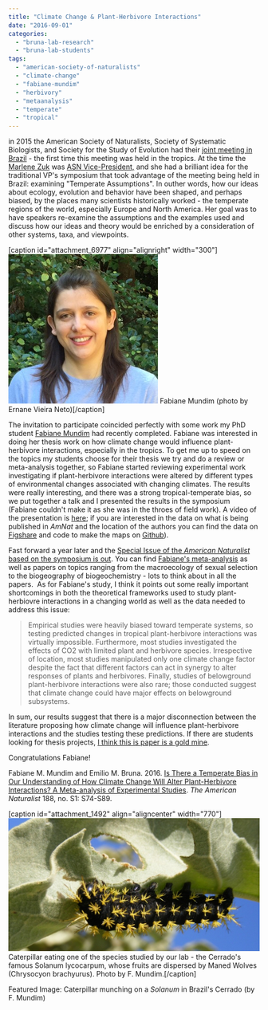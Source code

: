 ```yaml
---
title: "Climate Change & Plant-Herbivore Interactions"
date: "2016-09-01"
categories: 
  - "bruna-lab-research"
  - "bruna-lab-students"
tags: 
  - "american-society-of-naturalists"
  - "climate-change"
  - "fabiane-mundim"
  - "herbivory"
  - "metaanalysis"
  - "temperate"
  - "tropical"
---
```


in 2015 the American Society of Naturalists, Society of Systematic Biologists, and Society for the Study of Evolution had their [joint meeting in Brazil](http://evolution2015.org/) - the first time this meeting was held in the tropics. At the time the [Marlene Zuk](http://cbs.umn.edu/contacts/marlene-zuk) was [ASN Vice-President,](http://www.amnat.org/home.html) and she had a brilliant idea for the traditional VP's symposium that took advantage of the meeting being held in Brazil: examining "Temperate Assumptions". In outher words, how our ideas about ecology, evolution and behavior have been shaped, and perhaps biased, by the places many scientists historically worked - the temperate regions of the world, especially Europe and North America. Her goal was to have speakers re-examine the assumptions and the examples used and discuss how our ideas and theory would be enriched by a consideration of other systems, taxa, and viewpoints.

\[caption id="attachment\_6977" align="alignright" width="300"\][![Fabiane Mundim (photo by Ernane Vieira Neto)](images/fotoFABI-e1439597147650-300x300.jpg)](http://brunalab.org/wp-content/uploads/2015/08/fotoFABI-e1439597147650.jpg) Fabiane Mundim (photo by Ernane Vieira Neto)\[/caption\]

The invitation to participate coincided perfectly with some work my PhD student [Fabiane Mundim](https://scholar.google.com/citations?user=sIRvQzQAAAAJ&hl=en) had recently completed. Fabiane was interested in doing her thesis work on how climate change would influence plant-herbivore interactions, especially in the tropics. To get me up to speed on the topics my students choose for their thesis we try and do a review or meta-analysis together, so Fabiane started reviewing experimental work investigating if plant-herbivore interactions were altered by different types of environmental changes associated with changing climates. The results were really interesting, and there was a strong tropical-temperate bias, so we put together a talk and I presented the results in the symposium (Fabiane couldn't make it as she was in the throes of field work). A video of the presentation is [here](https://www.youtube.com/watch?v=OT3Jj9NUUS0); if you are interested in the data on what is being published in _AmNat_ and the location of the authors you can find the data on [Figshare](https://figshare.com/articles/American_Naturalist_Publications_and_Author_Home_Countries_1900_2015_/1466772) and code to make the maps on [Github](https://github.com/embruna/Bruna.Mundim.ASN.2015)).

Fast forward a year later and the [Special Issue of the _American Naturalist_ based on the symposium is out](http://www.journals.uchicago.edu/toc/an/2016/188/S1). You can find [Fabiane's meta-analysis](http://brunalab.org/wp-content/uploads/2016/09/MundimBruna_2016_AmNat.pdf) as well as papers on topics ranging from the macroecology of sexual selection to the biogeography of biogeochemistry - lots to think about in all the papers.  As for Fabiane's study, I think it points out some really important shortcomings in both the theoretical frameworks used to study plant-herbiovre interactions in a changing world as well as the data needed to address this issue:

> Empirical studies were heavily biased toward temperate systems, so testing predicted changes in tropical plant-herbivore interactions was virtually impossible. Furthermore, most studies investigated the effects of CO2 with limited plant and herbivore species. Irrespective of location, most studies manipulated only one climate change factor despite the fact that different factors can act in synergy to alter responses of plants and herbivores. Finally, studies of belowground plant-herbivore interactions were also rare; those conducted suggest that climate change could have major effects on belowground subsystems.

In sum, our results suggest that there is a major disconnection between the literature proposing how climate change will influence plant-herbivore interactions and the studies testing these predictions. If there are students looking for thesis projects, [I think this is paper is a gold mine](http://brunalab.org/wp-content/uploads/2016/09/MundimBruna_2016_AmNat.pdf).

Congratulations Fabiane!

Fabiane M. Mundim and Emilio M. Bruna. 2016. [Is There a Temperate Bias in Our Understanding of How Climate Change Will Alter Plant-Herbivore Interactions? A Meta-analysis of Experimental Studies](http://brunalab.org/wp-content/uploads/2016/09/MundimBruna_2016_AmNat.pdf). _The American Naturalist_ 188, no. S1: S74-S89.

\[caption id="attachment\_1492" align="aligncenter" width="770"\][![Caterpillar eating one of the species studied by our lab - the Cerrado's famous Solanum lycocarpum, whose fruits are dispersed by Maned Wolves (Chrysocyon brachyurus). Photo by F. Mundim.](images/lagarta-e1472735492424-1024x543.jpg)](http://brunalab.org/wp-content/uploads/2014/08/lagarta-e1472735492424.jpg) Caterpillar eating one of the species studied by our lab - the Cerrado's famous Solanum lycocarpum, whose fruits are dispersed by Maned Wolves (Chrysocyon brachyurus). Photo by F. Mundim.\[/caption\]

Featured Image: Caterpillar munching on a _Solanum_ in Brazil's Cerrado (by F. Mundim)
